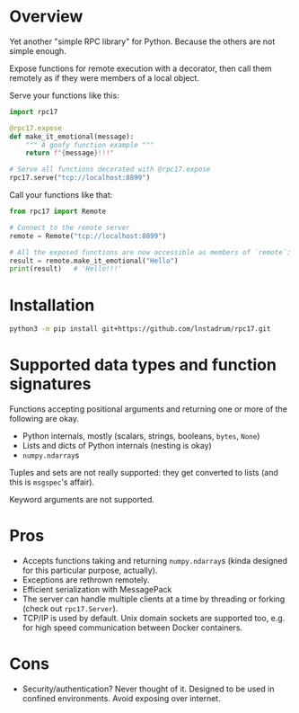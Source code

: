 # Overview

Yet another "simple RPC library" for Python. Because the others are not simple enough.

Expose functions for remote execution with a decorator, then call them remotely as if they were members of a local object.

Serve your functions like this:
```python
import rpc17

@rpc17.expose
def make_it_emotional(message):
    """ A goofy function example """
    return f"{message}!!!"

# Serve all functions decorated with @rpc17.expose
rpc17.serve("tcp://localhost:8899")
```

Call your functions like that:
```python
from rpc17 import Remote

# Connect to the remote server
remote = Remote("tcp://localhost:8899")

# All the exposed functions are now accessible as members of `remote`:
result = remote.make_it_emotional("Hello")
print(result)   # 'Hello!!!'
```

# Installation

```bash
python3 -m pip install git+https://github.com/lnstadrum/rpc17.git
```

# Supported data types and function signatures

Functions accepting positional arguments and returning one or more of the following are okay.

 - Python internals, mostly (scalars, strings, booleans, `bytes`, `None`)
 - Lists and dicts of Python internals (nesting is okay)
 - `numpy.ndarray`s

Tuples and sets are not really supported: they get converted to lists (and this is `msgspec`'s affair).

Keyword arguments are not supported.

# Pros

 * Accepts functions taking and returning `numpy.ndarray`s (kinda designed for this particular purpose, actually).
 * Exceptions are rethrown remotely.
 * Efficient serialization with MessagePack
 * The server can handle multiple clients at a time by threading or forking (check out `rpc17.Server`).
 * TCP/IP is used by default. Unix domain sockets are supported too, e.g. for high speed communication between Docker containers.

# Cons

 * Security/authentication? Never thought of it. Designed to be used in confined environments. Avoid exposing over internet.
